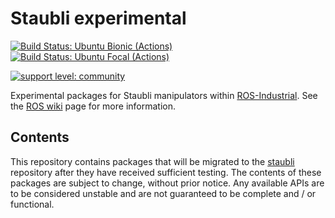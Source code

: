 # Staubli experimental

[![Build Status: Ubuntu Bionic (Actions)](https://github.com/ros-industrial/staubli_experimental/workflows/CI%20-%20Ubuntu%20Bionic/badge.svg?branch=kinetic-devel)](https://github.com/ros-industrial/staubli_experimental/actions?query=workflow%3A%22CI+-+Ubuntu+Bionic%22)
[![Build Status: Ubuntu Focal (Actions)](https://github.com/ros-industrial/staubli_experimental/workflows/CI%20-%20Ubuntu%20Focal/badge.svg?branch=kinetic-devel)](https://github.com/ros-industrial/staubli_experimental/actions?query=workflow%3A%22CI+-+Ubuntu+Focal%22)

[![support level: community](https://img.shields.io/badge/support%20level-community-lightgray.png)](http://rosindustrial.org/news/2016/10/7/better-supporting-a-growing-ros-industrial-software-platform)

Experimental packages for Staubli manipulators within [ROS-Industrial][].
See the [ROS wiki][] page for more information.


## Contents

This repository contains packages that will be migrated to the [staubli][]
repository after they have received sufficient testing. The contents of
these packages are subject to change, without prior notice. Any available
APIs are to be considered unstable and are not guaranteed to be complete
and / or functional.


[ROS-Industrial]: http://wiki.ros.org/Industrial
[ROS wiki]: http://wiki.ros.org/staubli_experimental
[staubli]: https://github.com/ros-industrial/staubli
